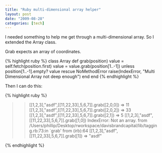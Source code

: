 ```yaml
---
title: "Ruby multi-dimensional array helper"
layout: post
date: "2009-08-28"
categories: [tech]
---
```


I needed something to help me get through a multi-dimensional array. So I extended the Array class.

Grab expects an array of coordinates.

{% highlight ruby %}
class Array
  def grab(position)
    value = self.fetch(position.first)
    value = value.grab(position[1..-1]) unless position[1..-1].empty?
    value
  rescue NoMethodError
    raise(IndexError, "Multi Dimensional Array not deep enough")
  end
end
{% endhighlight %}

Then I can do this:

{% highlight ruby %}
>> [[1,2,3],"asdf",[[11,22,33],5,6,7]].grab([2,0,0])
=> 11
>> [[1,2,3],"asdf",[[11,22,33],5,6,7]].grab([2,0,2])
=> 33
>> [[1,2,3],"asdf",[[11,22,33],5,6,7]].grab([2,1])
=> 5
>> [[1,2,3],"asdf",[[11,22,33],5,6,7]].grab([1,0])
IndexError: Not an array.
	from /Users/phillip/Desktop/rworkspace/davisbrandcapital/lib/tagging.rb:73:in `grab'
	from (irb):64
>> [[1,2,3],"asdf",[[11,22,33],5,6,7]].grab([1])
=> "asdf"
>> 
{% endhighlight %}
